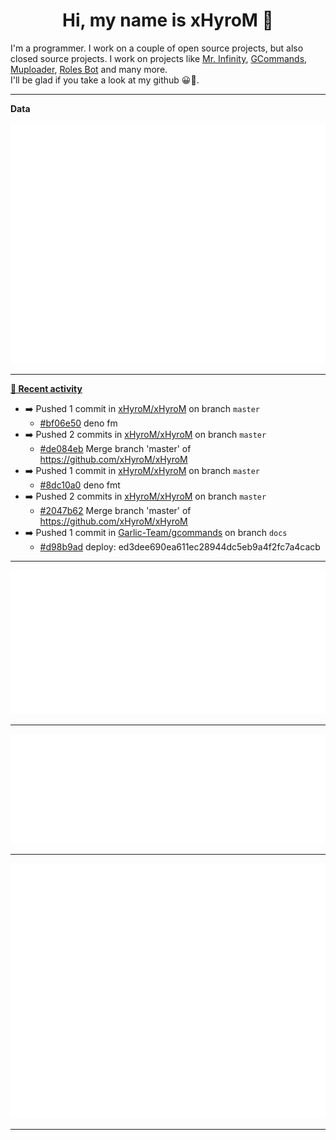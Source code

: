 <p align="center">
    <!-- <img src="https://avatars.githubusercontent.com/u/56601352" width="192" alt="hyro's pfp" /> -->
    <h1 align="center">Hi, my name is xHyroM 👋</h1>
</p>

I'm a programmer. I work on a couple of open source projects, but also closed source projects. I work on projects like [Mr. Infinity](https://discord.com/oauth2/authorize?client_id=720321585625694239&scope=bot%20applications.commands&permissions=8&redirect_uri=https://blobs.gq/imanager&prompt=consent&response_type=code), [GCommands](https://github.com/Garlic-Team/GCommands), [Muploader](https://github.com/xHyroM/Muploder), [Roles Bot](https://github.com/xHyroM/roles-bot) and many more.  
I'll be glad if you take a look at my github 😀👀.

___
**Data**

<img src="https://github.com/xHyroM/xHyroM/blob/master/.cache/base.svg">

___

**[📰 Recent activity](https://github.com/xHyroM)**
* ➡️ Pushed 1 commit in [xHyroM/xHyroM](https://github.com/xHyroM/xHyroM) on branch `master`
  * [#bf06e50](https://github.com/xHyroM/xHyroM/commit/bf06e50) deno fm
* ➡️ Pushed 2 commits in [xHyroM/xHyroM](https://github.com/xHyroM/xHyroM) on branch `master`
  * [#de084eb](https://github.com/xHyroM/xHyroM/commit/de084eb) Merge branch &#39;master&#39; of https://github.com/xHyroM/xHyroM
* ➡️ Pushed 1 commit in [xHyroM/xHyroM](https://github.com/xHyroM/xHyroM) on branch `master`
  * [#8dc10a0](https://github.com/xHyroM/xHyroM/commit/8dc10a0) deno fmt
* ➡️ Pushed 2 commits in [xHyroM/xHyroM](https://github.com/xHyroM/xHyroM) on branch `master`
  * [#2047b62](https://github.com/xHyroM/xHyroM/commit/2047b62) Merge branch &#39;master&#39; of https://github.com/xHyroM/xHyroM
* ➡️ Pushed 1 commit in [Garlic-Team/gcommands](https://github.com/Garlic-Team/gcommands) on branch `docs`
  * [#d98b9ad](https://github.com/Garlic-Team/gcommands/commit/d98b9ad) deploy: ed3dee690ea611ec28944dc5eb9a4f2fc7a4cacb


___

<img src="https://github.com/xHyroM/xHyroM/blob/master/.cache/isocalendar.svg">

___

<img src="https://github.com/xHyroM/xHyroM/blob/master/.cache/languages.svg">

___

<img src="https://github.com/xHyroM/xHyroM/blob/master/.cache/achievements.svg">

___
